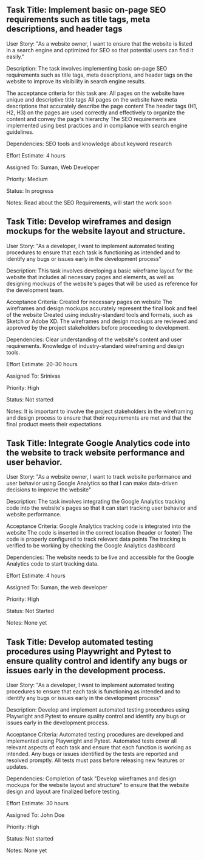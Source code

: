 ## Task Title: Implement basic on-page SEO requirements such as title tags, meta descriptions, and header tags

User Story: "As a website owner, I want to ensure that the website is listed in a search engine and optimized for SEO so that potential users can find it easily." 

Description: 
The task involves implementing basic on-page SEO requirements such as title tags, meta descriptions, and header tags on the website to improve its visibility in search engine results. 

The acceptance criteria for this task are:
All pages on the website have unique and descriptive title tags
All pages on the website have meta descriptions that accurately describe the page content
The header tags (H1, H2, H3) on the pages are used correctly and effectively to organize the content and convey the page's hierarchy
The SEO requirements are implemented using best practices and in compliance with search engine guidelines.

Dependencies: SEO tools and knowledge about keyword research

Effort Estimate: 4 hours

Assigned To: Suman, Web Developer

Priority: Medium

Status: In progress

Notes: Read about the SEO Requirements, will start the work soon


## Task Title: Develop wireframes and design mockups for the website layout and structure.

User Story: "As a developer, I want to implement automated testing procedures to ensure that each task is functioning as intended and to identify any bugs or issues early in the development process"

Description:
This task involves developing a basic wireframe layout for the website that includes all necessary pages and elements, as well as designing mockups of the website's pages that will be used as reference for the development team.

Acceptance Criteria:
Created for necessary pages on website
The wireframes and design mockups accurately represent the final look and feel of the website
Created using industry-standard tools and formats, such as Sketch or Adobe XD.
The wireframes and design mockups are reviewed and approved by the project stakeholders before proceeding to development.

Dependencies:
Clear understanding of the website's content and user requirements.
Knowledge of industry-standard wireframing and design tools.

Effort Estimate: 20-30 hours

Assigned To: Srinivas

Priority: High

Status: Not started

Notes: It is important to involve the project stakeholders in the wireframing and design process to ensure that their requirements are met and that the final product meets their expectations

## Task Title: Integrate Google Analytics code into the website to track website performance and user behavior.

User Story: "As a website owner, I want to track website performance and user behavior using Google Analytics so that I can make data-driven decisions to improve the website" 

Description: 
The task involves integrating the Google Analytics tracking code into the website's pages so that it can start tracking user behavior and website performance. 

Acceptance Criteria:
Google Analytics tracking code is integrated into the website
The code is inserted in the correct location (header or footer)
The code is properly configured to track relevant data points
The tracking is verified to be working by checking the Google Analytics dashboard

Dependencies: The website needs to be live and accessible for the Google Analytics code to start tracking data.

Effort Estimate: 4 hours

Assigned To: Suman, the web developer

Priority: High

Status: Not Started

Notes: None yet

## Task Title: Develop automated testing procedures using Playwright and Pytest to ensure quality control and identify any bugs or issues early in the development process.

User Story: "As a developer, I want to implement automated testing procedures to ensure that each task is functioning as intended and to identify any bugs or issues early in the development process" 

Description: 
Develop and implement automated testing procedures using Playwright and Pytest to ensure quality control and identify any bugs or issues early in the development process.

Acceptance Criteria:
Automated testing procedures are developed and implemented using Playwright and Pytest.
Automated tests cover all relevant aspects of each task and ensure that each function is working as intended.
Any bugs or issues identified by the tests are reported and resolved promptly.
All tests must pass before releasing new features or updates.

Dependencies:
Completion of task "Develop wireframes and design mockups for the website layout and structure" to ensure that the website design and layout are finalized before testing.

Effort Estimate: 30 hours

Assigned To: John Doe

Priority: High

Status: Not started

Notes: None yet


